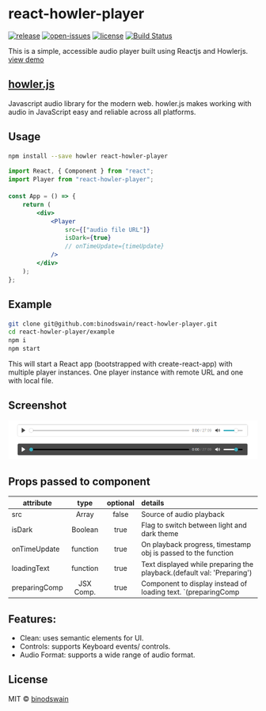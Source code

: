 # react-howler-player

[![release](https://badgen.net/npm/v/react-howler-player)](https://www.npmjs.com/package/react-howler-player)
[![open-issues](https://badgen.net/github/open-issues/binodswain/react-howler-player)](https://github.com/binodswain/react-howler-player/issues)
[![license](https://badgen.net/github/license/binodswain/react-howler-player)](https://github.com/binodswain/react-howler-player/blob/master/LICENSE)
[![Build Status](https://travis-ci.com/binodswain/react-howler-player.svg?branch=master)](https://travis-ci.com/binodswain/react-howler-player)

This is a simple, accessible audio player built using Reactjs and Howlerjs.
[view demo](https://binodswain.github.io/react-howler-player/)

## [howler.js](https://howlerjs.com/)

Javascript audio library for the modern web. howler.js makes working with audio in JavaScript easy and reliable across all platforms.

## Usage

```bash
npm install --save howler react-howler-player
```

```jsx
import React, { Component } from "react";
import Player from "react-howler-player";

const App = () => {
    return (
        <div>
            <Player
                src={["audio file URL"]}
                isDark={true}
                // onTimeUpdate={timeUpdate}
            />
        </div>
    );
};
```

## Example

```bash
git clone git@github.com:binodswain/react-howler-player.git
cd react-howler-player/example
npm i
npm start
```

This will start a React app (bootstrapped with create-react-app) with multiple player instances.
One player instance with remote URL and one with local file.

## Screenshot

![Screenshot 1](/example/react-howler-player.png?raw=true "player")

## Props passed to component

| attribute     |   type    | optional | details                                                                        |
| ------------- | :-------: | :------: | :----------------------------------------------------------------------------- |
| src           |   Array   |  false   | Source of audio playback                                                       |
| isDark        |  Boolean  |   true   | Flag to switch between light and dark theme                                    |
| onTimeUpdate  | function  |   true   | On playback progress, timestamp obj is passed to the function                  |
| loadingText   | function  |   true   | Text displayed while preparing the playback.(default val: 'Preparing')         |
| preparingComp | JSX Comp. |   true   | Component to display instead of loading text. `(preparingComp || loadingText)` |

## Features:

-   Clean: uses semantic elements for UI.
-   Controls: supports Keyboard events/ controls.
-   Audio Format: supports a wide range of audio format.

## License

MIT © [binodswain](https://github.com/binodswain)
